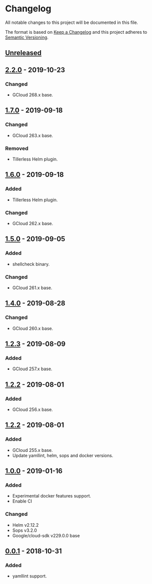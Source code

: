# Changelog
All notable changes to this project will be documented in this file.

The format is based on [Keep a Changelog](http://keepachangelog.com/en/1.0.0/)
and this project adheres to [Semantic Versioning](http://semver.org/spec/v2.0.0.html).

## [Unreleased]

## [2.2.0] - 2019-10-23
### Changed
- GCloud 268.x base.

## [1.7.0] - 2019-09-18
### Changed
- GCloud 263.x base.

### Removed
- Tillerless Helm plugin.

## [1.6.0] - 2019-09-18
### Added
- Tillerless Helm plugin.

### Changed
- GCloud 262.x base.

## [1.5.0] - 2019-09-05
### Added
- shellcheck binary.

### Changed
- GCloud 261.x base.

## [1.4.0] - 2019-08-28
### Changed
- GCloud 260.x base.

## [1.2.3] - 2019-08-09
### Added
- GCloud 257.x base.

## [1.2.2] - 2019-08-01
### Added
- GCloud 256.x base.

## [1.2.2] - 2019-08-01
### Added
- GCloud 255.x base.
- Update yamllint, helm, sops and docker versions.

## [1.0.0] - 2019-01-16
### Added
- Experimental docker features support.
- Enable CI

### Changed
- Helm v2.12.2
- Sops v3.2.0
- Google/cloud-sdk v229.0.0 base

## [0.0.1] - 2018-10-31
### Added
- yamllint support.

[Unreleased]: https://github.com/pagerinc/docker-cloud-sdk/compare/2.2.0...HEAD
[2.2.0]: https://github.com/pagerinc/docker-cloud-sdk/compare/1.7.0...2.2.0
[1.7.0]: https://github.com/pagerinc/docker-cloud-sdk/compare/1.6.0...1.7.0
[1.6.0]: https://github.com/pagerinc/docker-cloud-sdk/compare/1.5.0...1.6.0
[1.5.0]: https://github.com/pagerinc/docker-cloud-sdk/compare/1.4.0...1.5.0
[1.4.0]: https://github.com/pagerinc/docker-cloud-sdk/compare/1.2.4...1.4.0
[1.2.4]: https://github.com/pagerinc/docker-cloud-sdk/compare/1.2.3...1.2.4
[1.2.3]: https://github.com/pagerinc/docker-cloud-sdk/compare/1.2.2...1.2.3
[1.2.2]: https://github.com/pagerinc/docker-cloud-sdk/compare/1.0.0...1.2.2
[1.0.0]: https://github.com/pagerinc/docker-cloud-sdk/compare/0.0.1...1.0.0
[0.0.1]: https://github.com/pagerinc/docker-cloud-sdk/compare/4edb4ce...0.0.1
